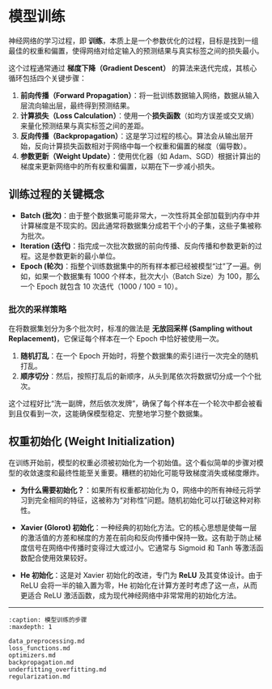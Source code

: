 # 模型训练

神经网络的学习过程，即 **训练**，本质上是一个参数优化的过程，目标是找到一组最佳的权重和偏置，使得网络对给定输入的预测结果与真实标签之间的损失最小。

这个过程通常通过 **梯度下降（Gradient Descent）** 的算法来迭代完成，其核心循环包括四个关键步骤：

1.  **前向传播（Forward Propagation）**：将一批训练数据输入网络，数据从输入层流向输出层，最终得到预测结果。
2.  **计算损失（Loss Calculation）**：使用一个**损失函数**（如均方误差或交叉熵）来量化预测结果与真实标签之间的差距。
3.  **反向传播（Backpropagation）**：这是学习过程的核心。算法会从输出层开始，反向计算损失函数相对于网络中每一个权重和偏置的梯度（偏导数）。
4.  **参数更新（Weight Update）**：使用优化器（如 Adam、SGD）根据计算出的梯度来更新网络中的所有权重和偏置，以期在下一步减小损失。

## 训练过程的关键概念

- **Batch (批次)**：由于整个数据集可能非常大，一次性将其全部加载到内存中并计算梯度是不现实的。因此通常将数据集分成若干个小的子集，这些子集被称为批次。
- **Iteration (迭代)**：指完成一次批次数据的前向传播、反向传播和参数更新的过程。这是参数更新的最小单位。
- **Epoch (轮次)**：指整个训练数据集中的所有样本都已经被模型“过”了一遍。例如，如果一个数据集有 1000 个样本，批次大小（Batch Size）为 100，那么一个 Epoch 就包含 10 次迭代（1000 / 100 = 10）。

### 批次的采样策略

在将数据集划分为多个批次时，标准的做法是 **无放回采样 (Sampling without Replacement)**，它保证每个样本在一个 Epoch 中恰好被使用一次。

1.  **随机打乱**：在一个 Epoch 开始时，将整个数据集的索引进行一次完全的随机打乱。
2.  **顺序切分**：然后，按照打乱后的新顺序，从头到尾依次将数据切分成一个个批次。

这个过程好比“洗一副牌，然后依次发牌”，确保了每个样本在一个轮次中都会被看到且仅看到一次，这能确保模型稳定、完整地学习整个数据集。

## 权重初始化 (Weight Initialization)

在训练开始前，模型的权重必须被初始化为一个初始值。这个看似简单的步骤对模型的收敛速度和最终性能至关重要。糟糕的初始化可能导致梯度消失或梯度爆炸。

- **为什么需要初始化？**：如果所有权重都初始化为 0，网络中的所有神经元将学习到完全相同的特征，这被称为“对称性”问题。随机初始化可以打破这种对称性。

- **Xavier (Glorot) 初始化**：一种经典的初始化方法。它的核心思想是使每一层的激活值的方差和梯度的方差在前向和反向传播中保持一致。这有助于防止梯度信号在网络中传播时变得过大或过小。它通常与 Sigmoid 和 Tanh 等激活函数配合使用效果较好。

- **He 初始化**：这是对 Xavier 初始化的改进，专门为 **ReLU** 及其变体设计。由于 ReLU 会将一半的输入置为零，He 初始化在计算方差时考虑了这一点，从而更适合 ReLU 激活函数，成为现代神经网络中非常常用的初始化方法。

---

```{toctree}
:caption: 模型训练的步骤
:maxdepth: 1

data_preprocessing.md
loss_functions.md
optimizers.md
backpropagation.md
underfitting_overfitting.md
regularization.md
```
